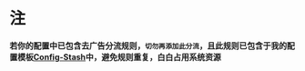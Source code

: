 注
===
**若你的配置中已包含去广告分流规则，`切勿再添加此分流`，且此规则已包含于我的配置模板[Config-Stash](https://github.com/Infatuation-Fei/rule/blob/main/Stash/Config-Stash.yaml)中，避免规则重复，白白占用系统资源**
